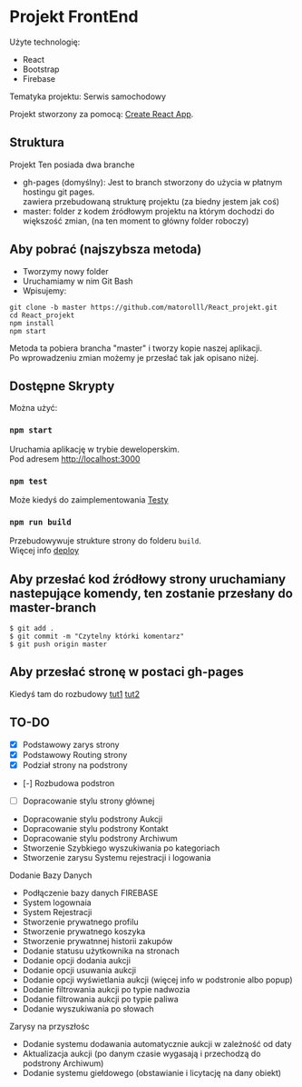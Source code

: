 # Projekt FrontEnd

Użyte technologię:
- React
- Bootstrap
- Firebase

Tematyka projektu: Serwis samochodowy

Projekt stworzony za pomocą: [Create React App](https://github.com/facebook/create-react-app).

## Struktura

Projekt Ten posiada dwa branche
- gh-pages (domyślny): Jest to branch stworzony do użycia w płatnym hostingu git pages.\
zawiera przebudowaną strukturę projektu (za biedny jestem jak coś)
- master: folder z kodem źródłowym projektu na którym dochodzi do większość zmian, (na ten moment to główny folder roboczy)



## Aby pobrać (najszybsza metoda)

- Tworzymy nowy folder
- Uruchamiamy w nim Git Bash
- Wpisujemy:
```
git clone -b master https://github.com/matorolll/React_projekt.git
cd React_projekt
npm install
npm start
```
Metoda ta pobiera brancha "master" i tworzy kopie naszej aplikacji.\
Po wprowadzeniu zmian możemy je przesłać tak jak opisano niżej.


## Dostępne Skrypty
Można użyć:

### `npm start`

Uruchamia aplikację w trybie deweloperskim.\
Pod adresem [http://localhost:3000](http://localhost:3000)

### `npm test`
Może kiedyś do zaimplementowania [Testy](https://facebook.github.io/create-react-app/docs/running-tests)

### `npm run build`

Przebudowywuje strukture strony do folderu `build`.\
Więcej info [deploy](https://facebook.github.io/create-react-app/docs/deployment)

## Aby przesłać kod źródłowy strony uruchamiany nastepujące komendy, ten zostanie przesłany do master-branch

```
$ git add .
$ git commit -m "Czytelny którki komentarz"
$ git push origin master
```

## Aby przesłać stronę w postaci gh-pages 
Kiedyś tam do rozbudowy
 [tut1](https://github.com/gitname/react-gh-pages/tree/master)
 [tut2](https://www.c-sharpcorner.com/article/how-to-deploy-react-application-on-github-pages/)
 
 
## TO-DO

- [x] Podstawowy zarys strony
- [x] Podstawowy Routing strony
- [x] Podział strony na podstrony
- [-] Rozbudowa podstron
- [ ] Dopracowanie stylu strony głównej
- Dopracowanie stylu podstrony Aukcji
- Dopracowanie stylu podstrony Kontakt
- Dopracowanie stylu podstrony Archiwum
- Stworzenie Szybkiego wyszukiwania po kategoriach
- Stworzenie zarysu Systemu rejestracji i logowania

Dodanie Bazy Danych

- Podłączenie bazy danych FIREBASE
- System logownaia
- System Rejestracji
- Stworzenie prywatnego profilu
- Stworzenie prywatnego koszyka
- Stworzenie prywatnnej historii zakupów
- Dodanie statusu użytkownika na stronach
- Dodanie opcji dodania aukcji
- Dodanie opcji usuwania aukcji
- Dodanie opcji wyświetlania aukcji (więcej info w podstronie albo popup)
- Dodanie filtrowania aukcji po typie nadwozia
- Dodanie filtrowania aukcji po typie paliwa
- Dodanie wyszukiwania po słowach

Zarysy na przyszłośc

- Dodanie systemu dodawania automatycznie aukcji w zależność od daty
- Aktualizacja aukcji (po danym czasie wygasają i przechodzą do podstrony Archiwum)
- Dodanie systemu giełdowego (obstawianie i licytację na dany obiekt) 





